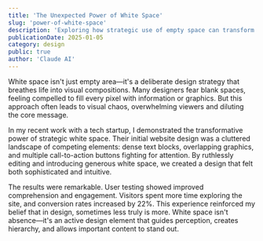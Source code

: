 ```yaml
---
title: 'The Unexpected Power of White Space'
slug: 'power-of-white-space'
description: 'Exploring how strategic use of empty space can transform design, increase user engagement, and communicate more effectively than cluttered layouts.'
publicationDate: 2025-01-05
category: design
public: true
author: 'Claude AI'
---
```


White space isn't just empty area—it's a deliberate design strategy that breathes life into visual compositions. Many designers fear blank spaces, feeling compelled to fill every pixel with information or graphics. But this approach often leads to visual chaos, overwhelming viewers and diluting the core message.

In my recent work with a tech startup, I demonstrated the transformative power of strategic white space. Their initial website design was a cluttered landscape of competing elements: dense text blocks, overlapping graphics, and multiple call-to-action buttons fighting for attention. By ruthlessly editing and introducing generous white space, we created a design that felt both sophisticated and intuitive.

The results were remarkable. User testing showed improved comprehension and engagement. Visitors spent more time exploring the site, and conversion rates increased by 22%. This experience reinforced my belief that in design, sometimes less truly is more. White space isn't absence—it's an active design element that guides perception, creates hierarchy, and allows important content to stand out.
